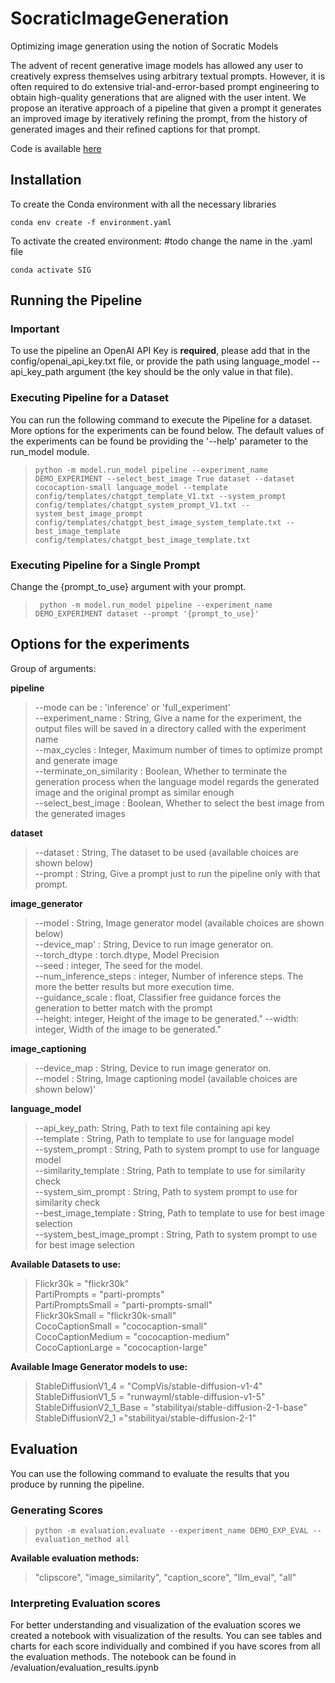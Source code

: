# SocraticImageGeneration
Optimizing image generation using the notion of Socratic Models

The advent of recent generative image models has allowed any user to creatively express themselves using arbitrary
textual prompts. However, it is often required to do extensive trial-and-error-based prompt engineering to obtain high-quality generations that are aligned
with the user intent. We propose an iterative approach of a pipeline that given a
prompt it generates an improved image by iteratively refining the prompt, from
the history of generated images and their refined captions for that prompt.

Code is available [here](https://github.com/JonaRuthardt/SocraticImageGeneration)

## Installation

To create the Conda environment with all the necessary libraries 
```shell
conda env create -f environment.yaml
```

To activate the created environment:
#todo change the name in the .yaml file
```shell
conda activate SIG
```


[//]: # (Folder structure &#40;are all necessary folders created when cloning the repository&#41;)


## Running the Pipeline
### Important
To use the pipeline an OpenAI API Key is **required**, please add that in the config/openai_api_key.txt file, or 
provide the path using language_model --api_key_path argument (the key should be the only value in that file).

### Executing Pipeline for a Dataset

You can run the following command to execute the Pipeline for a dataset. More options for the experiments can be found 
below. The default values of the experiments can be found be providing the '--help' parameter to  the run_model module. 
> ```python -m model.run_model pipeline --experiment_name DEMO_EXPERIMENT --select_best_image True dataset --dataset cococaption-small language_model --template config/templates/chatgpt_template_V1.txt --system_prompt config/templates/chatgpt_system_prompt_V1.txt --system_best_image_prompt config/templates/chatgpt_best_image_system_template.txt --best_image_template config/templates/chatgpt_best_image_template.txt```

### Executing Pipeline for a Single Prompt
Change the {prompt_to_use} argument with your prompt.
> ``` python -m model.run_model pipeline --experiment_name DEMO_EXPERIMENT dataset --prompt '{prompt_to_use}'```

## Options for the experiments 

Group of arguments:  

**pipeline**  
>   --mode can be : 'inference' or 'full_experiment'\
    --experiment_name : String, Give a name for the experiment, the output files will be saved in a directory called with the experiment name\
    --max_cycles : Integer, Maximum number of times to optimize prompt and generate image \
    --terminate_on_similarity : Boolean, Whether to terminate the generation process when the language model regards the generated image and the original prompt as similar enough\
    --select_best_image : Boolean, Whether to select the best image from the generated images

**dataset**
> --dataset : String, The dataset to be used (available choices are shown below) \
> --prompt : String, Give a prompt just to run the pipeline only with that prompt.

**image_generator**
> --model : String, Image generator model (available choices are shown below) \
> --device_map' : String,  Device to run image generator on. \
> --torch_dtype : torch.dtype, Model Precision \
> --seed : integer, The seed for the model. \
> --num_inference_steps : integer, Number of inference steps. The more the better results but more execution time. \
> --guidance_scale : float, Classifier free guidance forces the generation to better match with the prompt \
> --height: integer, Height of the image to be generated."
> --width: integer, Width of the image to be generated."

**image_captioning**
> --device_map : String, Device to run image generator on. \
    --model : String, Image captioning model (available choices are shown below)'

**language_model**
>   --api_key_path: String, Path to text file containing api key \
    --template : String, Path to template to use for language model \
    --system_prompt : String, Path to system prompt to use for language model \
    --similarity_template : String, Path to template to use for similarity check \
    --system_sim_prompt : String, Path to system prompt to use for similarity check \
    --best_image_template : String, Path to template to use for best image selection \
    --system_best_image_prompt : String, Path to system prompt to use for best image selection
 
**Available Datasets to use:**
> Flickr30k = "flickr30k" \
    PartiPrompts = "parti-prompts" \
    PartiPromptsSmall = "parti-prompts-small" \
    Flickr30kSmall = "flickr30k-small" \
    CocoCaptionSmall = "cococaption-small" \
    CocoCaptionMedium = "cococaption-medium" \
    CocoCaptionLarge = "cococaption-large" 

**Available Image Generator models to use:**
>   StableDiffusionV1_4 = "CompVis/stable-diffusion-v1-4" \
    StableDiffusionV1_5 = "runwayml/stable-diffusion-v1-5" \
    StableDiffusionV2_1_Base = "stabilityai/stable-diffusion-2-1-base" \
    StableDiffusionV2_1 ="stabilityai/stable-diffusion-2-1"




## Evaluation

You can use the following command to evaluate the results that you produce by running the pipeline.
### Generating Scores
> ```python -m evaluation.evaluate --experiment_name DEMO_EXP_EVAL --evaluation_method all ```



**Available evaluation methods:**
>"clipscore", "image_similarity", "caption_score", "llm_eval", "all"

### Interpreting Evaluation scores
For better understanding and visualization of the evaluation scores we created a notebook with visualization of the results.
You can see tables and charts for each score individually and combined if you have scores from all the evaluation methods.
The notebook can be found in /evaluation/evaluation_results.ipynb